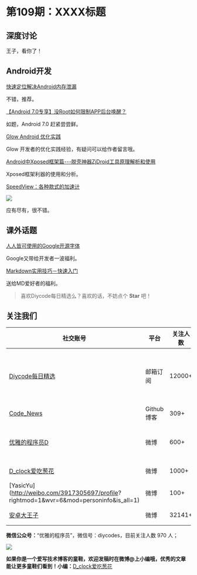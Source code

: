 # 第109期：XXXX标题

## 深度讨论

[]()

王子，看你了！

## Android开发

[快速定位解决Android内存泄漏](http://mp.weixin.qq.com/s?__biz=MzAwNTg1NTQ1MA==&mid=2247483702&idx=1&sn=f32efd39c53939527900091de5f8e9f1&chksm=9b170083ac6089959e2b2999f665903adc8616202ae3ec82128d100ed0c7b45355d8bace6f3d#rd)

不错，推荐。

[【Android 7.0专享】没Root如何限制APP后台唤醒？](https://zhuanlan.zhihu.com/p/23372646)

如题，Android 7.0 赶紧尝尝鲜。

[Glow Android 优化实践](http://www.diycode.cc/topics/394)

Glow 开发者的优化实践经验，有疑问可以给作者留言哦。

[Android中Xposed框架篇---脱壳神器ZjDroid工具原理解析和使用](http://mp.weixin.qq.com/s?__biz=MzIzNDA3MDgwNA==&mid=2649230145&idx=1&sn=90e04b1208854c2eb88b0d3904798728&chksm=f0e75d3ac790d42cdf92679b71b97c2c11fa9e2c59cbef5ecf9a5369d436390fdc70d388f446&mpshare=1&scene=23&srcid=1031sMPcxQ8dndGrsrEwTcuq#rd)

Xposed框架利器的使用和分析。

[SpeedView：各种款式的加速计](https://github.com/anastr/SpeedView)

![](https://github.com/anastr/SpeedView/raw/master/images/new3.png)

应有尽有，很不错。

## 课外话题

[人人皆可使用的Google开源字体](http://mp.weixin.qq.com/s?__biz=MzAwODY4OTk2Mg==&mid=2652039984&idx=1&sn=d8784dadf55ed19e98d044b54efcbe54&chksm=808d4b75b7fac263e91b9340cea4f237a09c5704a2c796c5db9b030c99bd043d46c0d4790844&mpshare=1&scene=1&srcid=1102zW0CCgsj6Okiz1ZW25lD#rd)

Google又带给开发者一波福利。

[Markdown实用技巧－快速入门](http://www.gcssloop.com/markdown/markdown-start)

送给MD爱好者的福利。

> 喜欢Diycode每日精选么？喜欢的话，不妨点个 **Star** 吧！

## 关注我们

| 社交账号  |  平台  | 关注人数 | 说明 |
| -------- | -------- | -------- | -------- |
| [Diycode每日精选](http://list.qq.com/cgi-bin/qf_invite?id=d469993d2c888e971c0fbb2309c4d84256968386b126b967)|   邮箱订阅  | 12000+ | 每日分享一次Android、iOS、Swfit技术干货  |
| [Code_News](https://github.com/DiyCodes/code_news) |    Github博客  |309+ | 每日邮件推送列表  |
| [优雅的程序员D](http://weibo.com/u/5891258264) |   微博  | 600+ | 官方微博，每日分享开源信息  |
| [D_clock爱吃葱花](http://weibo.com/u/2480694892)  |   微博  | 1000+ | 日报发起人  |
|[YasicYu](http://weibo.com/3917305697/profile? rightmod=1&wvr=6&mod=personinfo&is_all=1)  |   微博  | 100+ | 日报发起人  |
|[安卓大王子](http://weibo.com/apkbus/)   |   微博  | 32141+ | 日报发起人  |



**微信公众号：**“优雅的程序员”，微信号：diycodes，目前关注人数 970 人；

![](http://upload-images.jianshu.io/upload_images/1846413-b42abfa70f909099.jpg?imageMogr2/auto-orient/strip%7CimageView2/2/w/1240)

**如果你是一个爱写技术博客的童鞋，欢迎发稿时在微博@上小编哦，优秀的文章能让更多童鞋们看到！小编：**[D_clock爱吃葱花](http://weibo.com/2480694892/profile?rightmod=1&wvr=6&mod=personinfo&is_all=1)